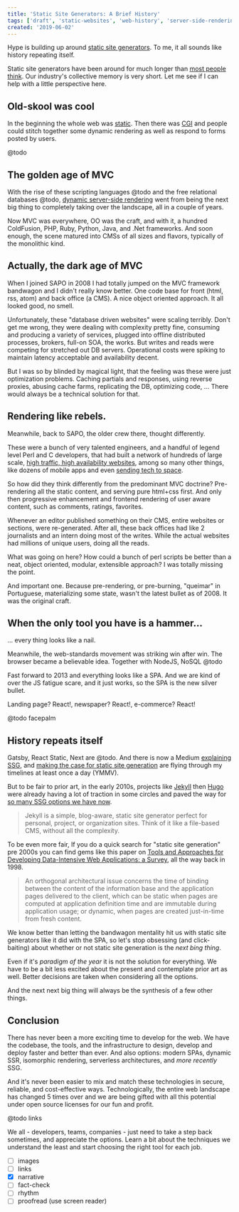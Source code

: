 ```yaml
---
title: 'Static Site Generators: A Brief History'
tags: ['draft', 'static-websites', 'web-history', 'server-side-rendering']
created: '2019-06-02'
---
```


Hype is building up around [static site generators](https://medium.com/codingthesmartway-com-blog/top-static-site-generators-for-2019-26a4c8afcc05). To me, it all sounds like history repeating itself.

Static site generators have been around for much longer than [most people think](https://jonpersson.co/static-sites/). Our industry's collective memory is very short. Let me see if I can help with a little perspective here.

<!-- abstract -->

## Old-skool was cool

In the beginning the whole web was [static](http://info.cern.ch/). Then there was [CGI](https://en.wikipedia.org/wiki/Common_Gateway_Interface) and people could stitch together some dynamic rendering as well as respond to forms posted by users.

@todo

## The golden age of MVC

With the rise of these scripting languages @todo and the free relational databases @todo, [dynamic server-side rendering](https://dev.to/sunnysingh/the-benefits-and-origins-of-server-side-rendering-4doh) went from being the next big thing to completely taking over the landscape, all in a couple of years.

Now MVC was everywhere, OO was the craft, and with it, a hundred ColdFusion, PHP, Ruby, Python, Java, and .Net frameworks. And soon enough, the scene matured into CMSs of all sizes and flavors, typically of the monolithic kind.

## Actually, the dark age of MVC

When I joined SAPO in 2008 I had totally jumped on the MVC framework bandwagon and I didn't really know better. One code base for front (html, rss, atom) and back office (a CMS). A nice object oriented approach. It all looked good, no smell.

Unfortunately, these "database driven websites" were scaling terribly. Don't get me wrong, they were dealing with complexity pretty fine, consuming and producing a variety of services, plugged into offline distributed processes, brokers, full-on SOA, the works. But writes and reads were competing for stretched out DB servers. Operational costs were spiking to maintain latency acceptable and availability decent.

But I was so by blinded by magical light, that the feeling was these were just optimization problems. Caching partials and responses, using reverse proxies, abusing cache farms, replicating the DB, optimizing code, ... There would always be a technical solution for that.

## Rendering like rebels.

Meanwhile, back to SAPO, the older crew there, thought differently.

These were a bunch of very talented engineers, and a handful of legend level Perl and C developers, that had built a network of hundreds of large scale, [high traffic, high availability websites](https://www.similarweb.com/website/sapo.pt#pro), among so many other things, like dozens of mobile apps and even [sending tech to space](http://makerfairelisbon.com/en/2014/07/16/spacebits.html).

So how did they think differently from the predominant MVC doctrine? Pre-rendering all the static content, and serving pure html+css first. And only then progressive enhancement and frontend rendering of user aware content, such as comments, ratings, favorites.

Whenever an editor published something on their CMS, entire websites or sections, were re-generated. After all, these back offices had like 2 journalists and an intern doing most of the writes. While the actual websites had millions of unique users, doing all the reads.

What was going on here? How could a bunch of perl scripts be better than a neat, object oriented, modular, extensible approach? I was totally missing the point.

And important one. Because pre-rendering, or pre-burning, "queimar" in Portuguese, materializing some state, wasn't the latest bullet as of 2008. It was the original craft.

## When the only tool you have is a hammer...

... every thing looks like a nail.

Meanwhile, the web-standards movement was striking win after win. The browser became a believable idea. Together with NodeJS, NoSQL @todo

Fast forward to 2013 and everything looks like a SPA. And we are kind of over the JS fatigue scare, and it just works, so the SPA is the new silver bullet.

Landing page? React!, newspaper? React!, e-commerce? React!

@todo facepalm

## History repeats itself

Gatsby, React Static, Next are @todo. And there is now a Medium [explaining SSG](https://medium.com/@baphemot/whats-server-side-rendering-and-do-i-need-it-cb42dc059b38), and [making the case for static site generation](https://davidwalsh.name/introduction-static-site-generators) are flying through my timelines at least once a day (YMMV).

But to be fair to prior art, in the early 2010s, projects like [Jekyll]() then [Hugo]() were already having a lot of traction in some circles and paved the way for [so many SSG options we have now](https://www.staticgen.com/).

> Jekyll is a simple, blog-aware, static site generator perfect for personal, project, or organization sites. Think of it like a file-based CMS, without all the complexity.

To be even more fair, If you do a quick search for "static site generation" pre 2000s you can find gems like this paper on [Tools and Approaches for Developing Data-Intensive Web Applications: a Survey](http://webml.deib.polimi.it/upload/ent5/1/CompSurvey.pdf), all the way back in 1998.

> An orthogonal architectural issue concerns the time of binding between the content of the information base and the application pages delivered to the client, which can be static when pages are computed at application definition time and are immutable during application usage; or dynamic, when pages are created just-in-time from fresh content.

We know better than letting the bandwagon mentality hit us with static site generators like it did with the SPA, so let's stop obsessing (and click-baiting) about whether or not static site generation is the _next bing thing_.

Even if it's _paradigm of the year_ it is not the solution for everything. We have to be a bit less excited about the present and contemplate prior art as well. Better decisions are taken when considering all the options.

And the next next big thing will always be the synthesis of a few other things.

## Conclusion

There has never been a more exciting time to develop for the web. We have the codebase, the tools, and the infrastructure to design, develop and deploy faster and better than ever. And also options: modern SPAs, dynamic SSR, isomorphic rendering, serverless architectures, and _more recently_ SSG.

And it's never been easier to mix and match these technologies in secure, reliable, and cost-effective ways. Technologically, the entire web landscape has changed 5 times over and we are being gifted with all this potential under open source licenses for our fun and profit.

@todo links

We all - developers, teams, companies - just need to take a step back sometimes, and appreciate the options. Learn a bit about the techniques we understand the least and start choosing the right tool for each job.

<!-- notes -->

- [ ] images
- [ ] links
- [x] narrative
- [ ] fact-check
- [ ] rhythm
- [ ] proofread (use screen reader)
